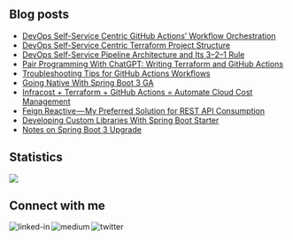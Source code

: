
## Blog posts
<!-- BLOG-POST-LIST:START -->
- [DevOps Self-Service Centric GitHub Actions’ Workflow Orchestration](https://betterprogramming.pub/devops-self-service-centric-github-actions-workflow-orchestration-81f0c0229bc1?source=rss-ce7cd5b8b74a------2)
- [DevOps Self-Service Centric Terraform Project Structure](https://betterprogramming.pub/devops-self-service-centric-terraform-project-structure-d3421862ce86?source=rss-ce7cd5b8b74a------2)
- [DevOps Self-Service Pipeline Architecture and Its 3–2–1 Rule](https://betterprogramming.pub/devops-self-service-pipeline-architecture-and-its-3-2-1-rule-517dc0bbcb4a?source=rss-ce7cd5b8b74a------2)
- [Pair Programming With ChatGPT: Writing Terraform and GitHub Actions](https://betterprogramming.pub/pair-programming-in-terraform-and-github-actions-with-chatgpt-b43f2513698b?source=rss-ce7cd5b8b74a------2)
- [Troubleshooting Tips for GitHub Actions Workflows](https://betterprogramming.pub/17-troubleshooting-tips-for-github-actions-workflows-43394e4f1a8a?source=rss-ce7cd5b8b74a------2)
- [Going Native With Spring Boot 3 GA](https://betterprogramming.pub/going-native-with-spring-boot-3-ga-4e8d91ab21d3?source=rss-ce7cd5b8b74a------2)
- [Infracost + Terraform + GitHub Actions = Automate Cloud Cost Management](https://betterprogramming.pub/infracost-terraform-github-actions-automate-cloud-cost-management-a62b329f2834?source=rss-ce7cd5b8b74a------2)
- [Feign Reactive — My Preferred Solution for REST API Consumption](https://betterprogramming.pub/feign-reactive-my-preferred-solution-for-rest-api-consumption-5d79a283b24f?source=rss-ce7cd5b8b74a------2)
- [Developing Custom Libraries With Spring Boot Starter](https://betterprogramming.pub/developing-custom-libraries-with-spring-boot-starter-cf463a5eca39?source=rss-ce7cd5b8b74a------2)
- [Notes on Spring Boot 3 Upgrade](https://betterprogramming.pub/notes-on-spring-boot-3-upgrade-a15e16f84862?source=rss-ce7cd5b8b74a------2)
<!-- BLOG-POST-LIST:END -->

## Statistics
<img src="https://github-readme-stats.vercel.app/api?username=wenqiglantz&theme=light">

## Connect with me
[<img align="left" alt="linked-in" src="https://img.shields.io/badge/linkedin-%230077B5.svg?&style=for-the-badge&logo=linkedin&logoColor=white" />](https://www.linkedin.com/in/wenqi-glantz-b5448a5a/)
[<img align="left" alt="medium" src="https://img.shields.io/badge/medium-%2312100E.svg?&style=for-the-badge&logo=medium&logoColor=white" />](https://medium.com/@wenqiglantz)
[<img align="left" alt="twitter" src="https://img.shields.io/badge/Twitter-blue?style=for-the-badge&logo=twitter&logoColor=white" />](https://twitter.com/@wenqi_glantz)
<br>
<br>
